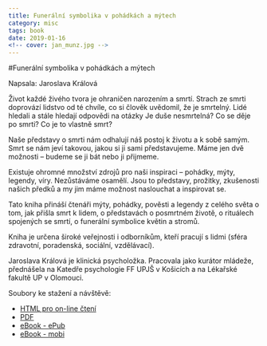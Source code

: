 ```yaml
---
title: Funerální symbolika v pohádkách a mýtech
category: misc
tags: book
date: 2019-01-16
<!-- cover: jan_munz.jpg -->
---
```


#Funerální symbolika v pohádkách a mýtech

Napsala: Jaroslava Králová

Život každé živého tvora je ohraničen narozením a smrtí. Strach ze smrti doprovází lidstvo od té chvíle, co si člověk uvědomil, že je smrtelný. Lidé hledali a stále hledají odpovědi na otázky Je duše nesmrtelná? Co se děje po smrti? Co je to vlastně smrt?

Naše představy o smrti nám odhalují náš postoj k životu a k sobě samým. Smrt se nám jeví takovou, jakou si ji sami představujeme. Máme jen dvě možnosti – budeme se ji bát nebo ji přijmeme.

Existuje ohromné množství zdrojů pro naši inspiraci – pohádky, mýty, legendy, víry. Nezůstáváme osamělí. Jsou to představy, prožitky, zkušenosti našich předků a my jim máme možnost naslouchat a inspirovat se.

Tato kniha přináší čtenáři mýty, pohádky, pověsti a legendy z celého světa o tom, jak přišla smrt k lidem, o představách o posmrtném životě, o rituálech spojených se smrtí, o funerální symbolice květin a stromů.

Kniha je určena široké veřejnosti i odborníkům, kteří pracují s lidmi (sféra zdravotní, poradenská, sociální, vzdělávací).

Jaroslava Králová je klinická psycholožka. Pracovala jako kurátor mládeže, přednášela na Katedře psychologie FF UPJŠ v Košicích a na Lékařské fakultě UP v Olomouci.


Soubory ke stažení a návštěvě:

  * [HTML pro on-line čtení](/files/funeralni_symbolika/funeralni_symbolika_v_pohadkach_a_mytech.html)
  * [PDF](/files/funeralni_symbolika/funeralni_symbolika_v_pohadkach_a_mytech.pdf)
  * [eBook - ePub](/files/funeralni_symbolika/funeralni_symbolika_v_pohadkach_a_mytech.epub)
  * [eBook - mobi](/files/funeralni_symbolika/funeralni_symbolika_v_pohadkach_a_mytech.mobi)

